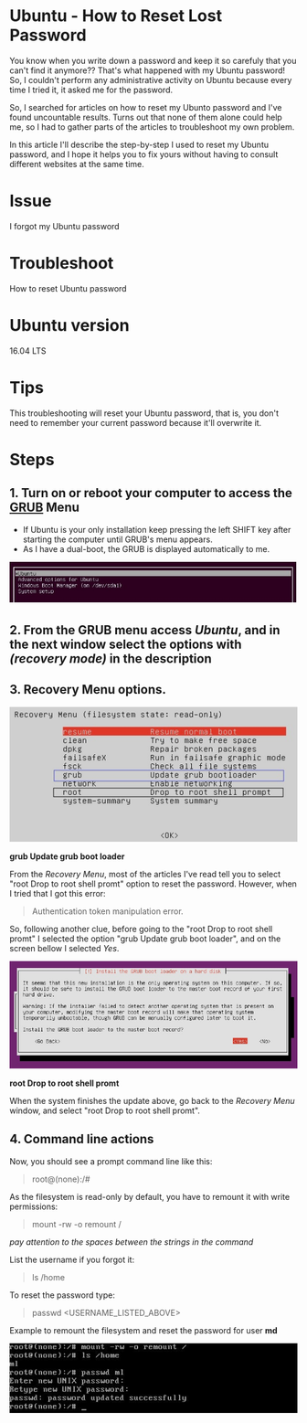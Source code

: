 # Ubuntu - How to Reset Lost Password
You know when you write down a password and keep it so carefuly that you can't find it anymore?? That's what happened with my Ubuntu password! So, I couldn't perform any administrative activity on Ubuntu because every time I tried it, it asked me for the password.

So, I searched for articles on how to reset my Ubunto password and I've found uncountable results. Turns out that none of them alone could help me, so I had to gather parts of the articles to troubleshoot my own problem.

In this article I'll describe the step-by-step I used to reset my Ubuntu password, and I hope it helps you to fix yours without having to consult different websites at the same time.

# Issue
I forgot my Ubuntu password

# Troubleshoot
How to reset Ubuntu password

# Ubuntu version
16.04 LTS

# Tips
This troubleshooting will reset your Ubuntu password, that is, you don't need to remember your current password because it'll overwrite it.

# Steps

## 1. Turn on or reboot your computer to access the [GRUB] Menu

* If Ubuntu is your only installation keep pressing the left SHIFT key after starting the computer until GRUB's menu appears.
* As I have a dual-boot, the GRUB is displayed automatically to me. 

![](/docs/images/01-grub-start.jpg)

## 2. From the GRUB menu access *Ubuntu*, and in the next window select the options with *(recovery mode)* in the description

## 3. Recovery Menu options.

![](/docs/images/01-recovery-menu.jpg)

**grub Update grub boot loader**

From the *Recovery Menu*, most of the articles I've read tell you to select "root Drop to root shell promt" option to reset the password. However, when I tried that I got this error:

> Authentication token manipulation error.

So, following another clue, before going to the "root Drop to root shell promt" I selected the option "grub Update grub boot loader", and on the screen bellow I selected *Yes*.

![](/docs/images/03-grub-update-grub-boot-loader.jpg)

**root Drop to root shell promt**

When the system finishes the update above, go back to the *Recovery Menu* window, and select "root Drop to root shell promt".

## 4. Command line actions

Now, you should see a prompt command line like this:

> root@(none):/#

As the filesystem is read-only by default, you have to remount it with write permissions:

> mount -rw -o remount /

*pay attention to the spaces between the strings in the command*

List the username if you forgot it:

> ls /home

To reset the password type:

> passwd <USERNAME_LISTED_ABOVE>

Example to remount the filesystem and reset the password for user **md**

![](/docs/images/04-reset-password.jpg)


[GRUB]: https://www.gnu.org/software/grub/

